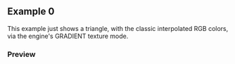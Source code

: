 ## Example 0
This example just shows a triangle, with the classic interpolated RGB colors, via the engine's GRADIENT texture mode.

### Preview

